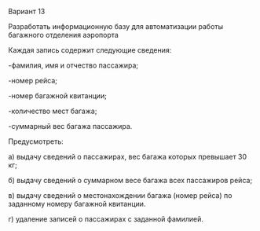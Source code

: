 Вариант 13

Разработать информационную базу для автоматизации работы багажного отделения аэропорта

Каждая запись содержит следующие сведения:

-фамилия, имя и отчество пассажира;

-номер рейса;

-номер багажной квитанции;

-количество мест багажа;

-суммарный вес багажа пассажира.

Предусмотреть:

а) выдачу сведений о пассажирах, вес багажа которых превышает 30 кг;

б) выдачу сведений о суммарном весе багажа всех пассажиров рейса;

в) выдачу сведений о местонахождении багажа (номер рейса) по заданному номеру багажной квитанции.

г) удаление записей о пассажирах с заданной фамилией. 
